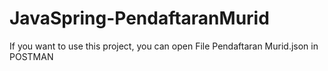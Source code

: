 # JavaSpring-PendaftaranMurid

If you want to use this project, you can open File Pendaftaran Murid.json in POSTMAN
